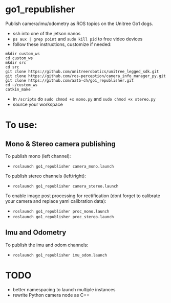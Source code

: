 # go1_republisher
Publish camera/imu/odometry as ROS topics on the Unitree Go1 dogs.

- ssh into one of the jetson nanos
- `ps aux | grep point` and `sudo kill pid` to free video devices
- follow these instructions, customize if needed:

```
mkdir custom_ws
cd custom_ws
mkdir src
cd src
git clone https://github.com/unitreerobotics/unitree_legged_sdk.git
git clone https://github.com/ros-perception/camera_info_manager_py.git
git clone https://github.com/aatb-ch/go1_republisher.git
cd ~/custom_ws
catkin_make
```

- in `/scripts` do `sudo chmod +x mono.py` and `sudo chmod +x stereo.py`
- source your workspace 

# To use:

## Mono & Stereo camera publishing

To publish mono (left channel):
- `roslaunch go1_republisher camera_mono.launch`

To publish stereo channels (left/right):
- `roslaunch go1_republisher camera_stereo.launch`

To enable image post processing for rectification (dont forget to calibrate your camera and replace yaml calibration data):
- `roslaunch go1_republisher proc_mono.launch`
- `roslaunch go1_republisher proc_stereo.launch`

## Imu and Odometry

To publish the imu and odom channels:
- `roslaunch go1_republisher imu_odom.launch`

# TODO

- better namespacing to launch multiple instances
- rewrite Python camera node as C++
